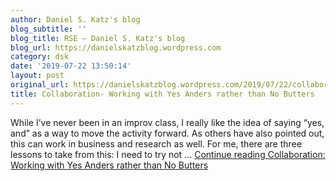 ```yaml
---
author: Daniel S. Katz's blog
blog_subtitle: ''
blog_title: RSE – Daniel S. Katz's blog
blog_url: https://danielskatzblog.wordpress.com
category: dsk
date: '2019-07-22 13:50:14'
layout: post
original_url: https://danielskatzblog.wordpress.com/2019/07/22/collaboration-working-with-yes-anders-rather-than-no-butters/
title: Collaboration- Working with Yes Anders rather than No Butters
---
```


While I&#8217;ve never been in an improv class, I really like the idea of saying &#8220;yes, and&#8221; as a way to move the activity forward. As others have also pointed out, this can work in business and research as well. For me, there are three lessons to take from this: I need to try not &#8230; <a href="https://danielskatzblog.wordpress.com/2019/07/22/collaboration-working-with-yes-anders-rather-than-no-butters/" class="more-link">Continue reading <span class="screen-reader-text">Collaboration: Working with Yes Anders rather than No Butters</span></a>